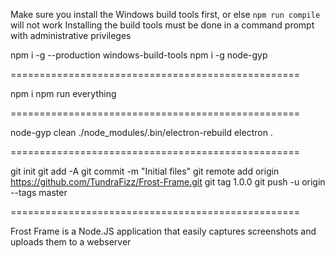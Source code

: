 Make sure you install the Windows build tools first, or else `npm run compile` will not work
Installing the build tools must be done in a command prompt with administrative privileges

npm i -g --production windows-build-tools
npm i -g node-gyp

==================================================

npm i
npm run everything

==================================================

node-gyp clean
./node_modules/.bin/electron-rebuild
electron .

==================================================

git init
git add -A
git commit -m "Initial files"
git remote add origin https://github.com/TundraFizz/Frost-Frame.git
git tag 1.0.0
git push -u origin --tags master

==================================================

Frost Frame is a Node.JS application that easily captures screenshots and uploads them to a webserver
